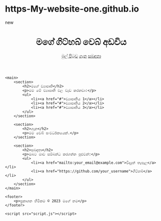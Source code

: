 # https-My-website-one.github.io
new
<!DOCTYPE html>
<html>
<head>
    <title>මගේ ගිට්හබ් වෙබ් අඩවිය</title>
    <link rel="stylesheet" href="style.css">
</head>
<body>
    <header>
        <h1>මගේ ගිට්හබ් වෙබ් අඩවිය</h1>
        <nav>
            <a href="#">මුල් පිටුව</a>
            <a href="#">ගැන</a>
            <a href="#">සබඳතා</a>
        </nav>
    </header>

    <main>
        <section>
            <h2>මගේ ව්‍යාපෘති</h2>
            <p>මම මේ ව්‍යාපෘති වල වැඩ කරනවා:</p>
            <ul>
                <li><a href="#">ව්‍යාපෘතිය 1</a></li>
                <li><a href="#">ව්‍යාපෘතිය 2</a></li>
                <li><a href="#">ව්‍යාපෘතිය 3</a></li>
            </ul>
        </section>

        <section>
            <h2>ගැන</h2>
            <p>මම වෙබ් සංවර්ධකයෙක්.</p>
        </section>

        <section>
            <h2>සබඳතා</h2>
            <p>ඔබට මාව සම්බන්ධ කරගන්න පුළුවන්:</p>
            <ul>
                <li><a href="mailto:your_email@example.com">විද්‍යුත් තැපෑල</a></li>
                <li><a href="https://github.com/your_username">ගිට්හබ්</a></li>
            </ul>
        </section>
    </main>

    <footer>
        <p>ප්‍රකාශන හිමිකම © 2023 මගේ නම</p>
    </footer>

    <script src="script.js"></script>
</body>
</html>
